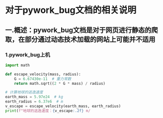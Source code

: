 # **对于pywork_bug文档的相关说明**
## 一.概述：pywork_bug文档是对于网页进行静态的爬取，在部分通过动态技术加载的网站上可能并不适用
### 1.pywork_bug上机
```python
import math  

def escape_velocity(mass, radius):  
    G = 6.67430e-11  # 重力常数  
    return math.sqrt((2 * G * mass) / radius)  

# 计算地球的逃逸速度  
earth_mass = 5.97e24  # kg  
earth_radius = 6.37e6  # m  
v_escape = escape_velocity(earth_mass, earth_radius)  
print(f"地球的逃逸速度：{v_escape:.2f} m/

